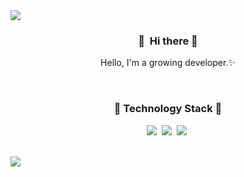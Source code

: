 <img src="https://capsule-render.vercel.app/api?type=slice&color=FF3366&height=200&section=header&text=jmjnssss&fontSize=90" />


<br/>
<h3 align="center">
&#127881;&nbsp; Hi there &#127881;
</h3>
<p align="center">
Hello, I'm a growing developer.&#10024;  
</p>
<br/>

<h3 align="center">
&#127873; Technology Stack &#127873; 
</h3>
<p align="center">
<img src="https://img.shields.io/badge/-Java-yellow?style=flat-square&logo=Java&logoColor=white"/>&nbsp;
<img src="https://img.shields.io/badge/-JavaScript-orange?style=flat-square&logo=JavaScript&logoColor=white"/>&nbsp;
<img src="https://img.shields.io/badge/Python-3766AB?style=flat-square&logo=Python&logoColor=white"/>&nbsp;
</p>
<br/>

<img src="https://capsule-render.vercel.app/api?type=slice&color=99FFFF&height=200&section=footer&fontSize=90" />


































<!--
**jmjnssss/jmjnssss** is a ✨ _special_ ✨ repository because its `README.md` (this file) appears on your GitHub profile.

Here are some ideas to get you started:

- 🔭 I’m currently working on ...
- 🌱 I’m currently learning ...
- 👯 I’m looking to collaborate on ...
- 🤔 I’m looking for help with ...
- 💬 Ask me about ...
- 📫 How to reach me: ...
- 😄 Pronouns: ...
- ⚡ Fun fact: ...
-->

